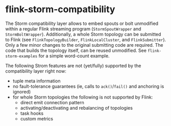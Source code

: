 # flink-storm-compatibility

The Storm compatibility layer allows to embed spouts or bolt unmodified within a regular Flink streaming program (`StormSpoutWrapper` and `StormBoltWrapper`). Additionally, a whole Storm topology can be submitted to Flink (see `FlinkTopologyBuilder`, `FlinkLocalCluster`, and `FlinkSubmitter`). Only a few minor changes to the original submitting code are required. The code that builds the topology itself, can be reused unmodified. See `flink-storm-examples` for a simple word-count example.

The following Strom features are not (yet/fully) supported by the compatibility layer right now:
* tuple meta information
* no fault-tolerance guarantees (ie, calls to `ack()`/`fail()` and anchoring is ignored)
* for whole Storm topologies the following is not supported by Flink:
  * direct emit connection pattern
  * activating/deactivating and rebalancing of topologies
  * task hooks
  * custom metrics
